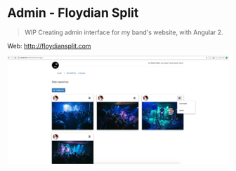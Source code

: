 # Admin - Floydian Split

> WIP
Creating admin interface for my band's website, with Angular 2.

Web: http://floydiansplit.com

<img src="https://github.com/VickoFranic/admin-floydiansplit/blob/master/screenshot.png?raw=true" />
